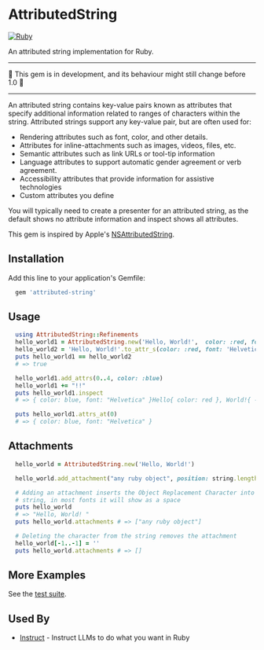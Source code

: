 # AttributedString
[![Ruby](https://github.com/instruct-rb/attributed-string/actions/workflows/ruby.yml/badge.svg)](https://github.com/instruct-rb/attributed-string/actions/workflows/ruby.yml)

An attributed string implementation for Ruby.

---
🚧 This gem is in development, and its behaviour might still change before 1.0 🚧

---


An attributed string contains key-value pairs known as attributes that specify additional information related to ranges of characters within the string. Attributed strings support any key-value pair, but are often used for:

- Rendering attributes such as font, color,  and other details.
- Attributes for inline-attachments such as images, videos, files, etc.
- Semantic attributes such as link URLs or tool-tip information
- Language attributes to support automatic gender agreement or verb agreement.
- Accessibility attributes that provide information for assistive technologies
- Custom attributes you define

You will typically need to create a presenter for an attributed string, as the default shows no attribute information and inspect shows all attributes.

This gem is inspired by Apple's [NSAttributedString](https://developer.apple.com/documentation/foundation/nsattributedstring).

## Installation

Add this line to your application's Gemfile:

```ruby
  gem 'attributed-string'
```


## Usage


```ruby
  using AttributedString::Refinements
  hello_world1 = AttributedString.new('Hello, World!',  color: :red, font: 'Helvetica' )
  hello_world2 = 'Hello, World!'.to_attr_s(color: :red, font: 'Helvetica')
  puts hello_world1 == hello_world2
  # => true

  hello_world1.add_attrs(0..4, color: :blue)
  hello_world1 += "!!"
  puts hello_world1.inspect
  # => { color: blue, font: "Helvetica" }Hello{ color: red }, World!{ -color, -font }!!

  puts hello_world1.attrs_at(0)
  # => { color: blue, font: "Helvetica" }
```

## Attachments

```ruby
  hello_world = AttributedString.new('Hello, World!')

  hello_world.add_attachment("any ruby object", position: string.length)

  # Adding an attachment inserts the Object Replacement Character into the
  # string, in most fonts it will show as a space
  puts hello_world
  # => "Hello, World! "
  puts hello_world.attachments # => ["any ruby object"]

  # Deleting the character from the string removes the attachment
  hello_world[-1..-1] = ''
  puts hello_world.attachments # => []
```

## More Examples
See the [test suite](./test).

## Used By
- [Instruct](https://github.com/instruct-rb/instruct) - Instruct LLMs to do what you want in Ruby
